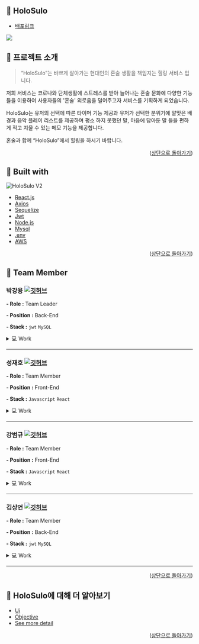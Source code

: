 <div id="top"></div>

## :open_file_folder: HoloSulo

 * [배포링크](https://holosulo.site/)


<a href='https://ifh.cc/v-Y6O7aJ' target='_blank'><img src='https://ifh.cc/g/Y6O7aJ.jpg' border='0'></a>


## :bell: 프로젝트 소개

>“HoloSulo”는 바쁘게 살아가는 현대인의 혼술 생활을 책임지는 힐링 서비스 입니다.

저희 서비스는 코로나와 단체생활에 스트레스를 받아 늘어나는 혼술 문화에
다양한 기능들을 이용하여 사용자들의 '혼술' 외로움을 덜어주고자 서비스를 기획하게 되었습니다.

HoloSulo는 유저의 선택에 따른 타이머 기능 제공과
유저가 선택한 분위기에 알맞은 배경과 음악 플레이 리스트를 제공하며
평소 하지 못했던 말, 마음에 담아둔 말 들을 편하게 적고 지울 수 있는 메모 기능을 제공합니다.   

혼술과 함께 “HoloSulo”에서 힐링을 하시기 바랍니다.
<p align="right">(<a href="#top">상단으로 돌아가기</a>)</p>

## :electric_plug: Built with
![HoloSulo V2](https://user-images.githubusercontent.com/82024154/157092596-6bee4add-20da-46df-85f5-33c779f12c2a.png)

* [React.js](https://reactjs.org/)
* [Axios](https://axios-http.com/)
* [Sequelize](https://sequelize.org/)
* [Jwt](https://jwt.io/)
* [Node.js](https://nodejs.org/)
* [Mysql](https://www.mysql.com/)
* [.env](https://github.com/motdotla/dotenv)
* [AWS](https://aws.amazon.com/)

<p align="right">(<a href="#top">상단으로 돌아가기</a>)</p>

## :runner: Team Member

### 박강용 [![깃허브](https://img.shields.io/badge/GitHub-Kangyong0527-181717?style=for-the-badge&logo=GitHub&logoColor=181717)](https://github.com/Kangyong0527)
**- Role :** Team Leader

**- Position :** Back-End

**- Stack :** `jwt` `MySQL`

<details>
<summary>💻 Work</summary>
<div markdown="1">
<ul>
<li></li>
<li></li>
<li></li>
<li></li>
</ul>
</div>
</details>
<hr>

### 성재호 [![깃허브](https://img.shields.io/badge/GitHub-Jaeho97-181717?style=for-the-badge&logo=GitHub&logoColor=181717)](https://github.com/Jaeho97)
**- Role :** Team Member

**- Position :** Front-End

**- Stack :** `Javascript` `React`

<details>
<summary>💻 Work</summary>
<div markdown="1">
<ul>
<li></li>
<li></li>
<li></li>
<li></li>
</ul>
</div>
</details>
<hr>

### 강범규 [![깃허브](https://img.shields.io/badge/GitHub-kangbumkyu-181717?style=for-the-badge&logo=GitHub&logoColor=181717)](https://github.com/kangbumkyu)
**- Role :** Team Member

**- Position :** Front-End

**- Stack :** `Javascript` `React`

<details>
<summary>💻 Work</summary>
<div markdown="1">
<ul>
<li></li>
<li></li>
<li></li>
<li></li>
</ul>
</div>
</details>
<hr>

### 김상언 [![깃허브](https://img.shields.io/badge/GitHub-vvindovv-181717?style=for-the-badge&logo=GitHub&logoColor=181717)](https://github.com/vvindovv)
**- Role :** Team Member

**- Position :** Back-End

**- Stack :** `jwt` `MySQL`

<details>
<summary>💻 Work</summary>
<div markdown="1">
<ul>
<li></li>
<li></li>
<li></li>
<li></li>
</ul>
</div>
</details>
<hr>

<p align="right">(<a href="#top">상단으로 돌아가기</a>)</p>

## :mag_right: HoloSulo에 대해 더 알아보기
* [Ui](https://github.com/codestates/HoloSulo/wiki/Prototype)
* [Objective](https://github.com/codestates/HoloSulo/wiki/Requirements)
* [See more detail](https://github.com/codestates/HoloSulo/wiki)

<p align="right">(<a href="#top">상단으로 돌아가기</a>)</p>
